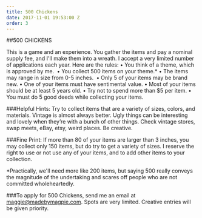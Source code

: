 ```yaml
---
title: 500 Chickens
date: 2017-11-01 19:53:00 Z
order: 3
---
```


##500 CHICKENS 

This is a game and an experience. You gather the items and pay a nominal supply fee, and I'll make them into a wreath. I accept a very limited number of applications each year. Here are the rules:
• You think of a theme, which is approved by me. 
• You collect 500 items on your theme.* 
• The items may range in size from 0-5 inches. 
• Only 5 of your items may be brand new.
• One of your items must have sentimental value.
• Most of your items should be at least 5 years old.
• Try not to spend more than $5 per item.
• You must do 5 good deeds while collecting your items. 

###Helpful Hints:
Try to collect items that are a variety of sizes, colors, and materials. Vintage is almost always better. Ugly things can be interesting and lovely when they’re with a bunch of other things. Check vintage stores, swap meets, eBay, etsy, weird places. Be creative.

###Fine Print:
If more than 80 of your items are larger than 3 inches, you may collect only 150 items, but do try to get a variety of sizes. I reserve the right to use or not use any of your items, and to add other items to your collection. 

*Practically, we'll need more like 200 items, but saying 500 really conveys the magnitude of the undertaking and scares off people who are not committed wholeheartedly.

###To apply for 500 Chickens, send me an email at maggie@madebymagpie.com. Spots are very limited. Creative entries will be given priority. 